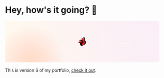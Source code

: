 # Hey, how's it going? 🤘
![redbeak welcome banner](/banner.png)

This is version 6 of my portfolio, [check it out](https://redbeak.net).
